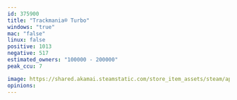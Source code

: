 ```yaml
---
id: 375900
title: "Trackmania® Turbo"
windows: "true"
mac: "false"
linux: false
positive: 1013
negative: 517
estimated_owners: "100000 - 200000"
peak_ccu: 7

image: https://shared.akamai.steamstatic.com/store_item_assets/steam/apps/375900/header.jpg?t=1680016593
opinions:
---
```

